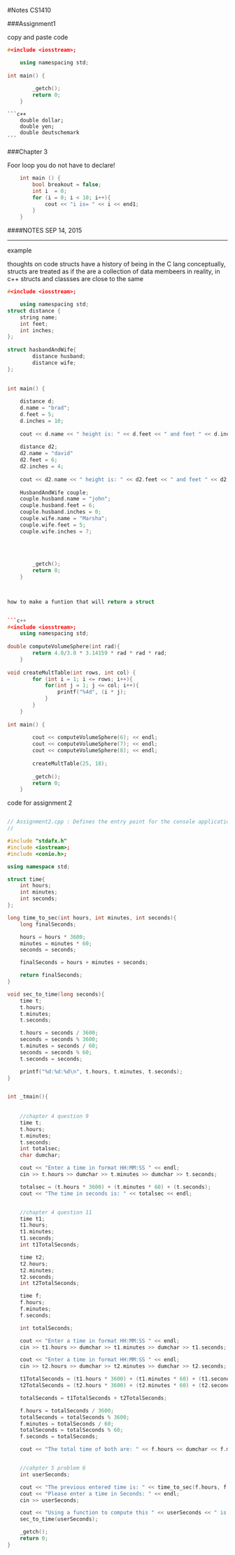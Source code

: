 #Notes CS1410

###Assignment1

copy and paste code 

```c++
#<include <iosstream>;

	using namespacing std;
	
int main() {
	
		_getch();
		return 0;
	}

```

	```c++
		double dollar;
		double yen;
		double deutschemark
	```
	
###Chapter 3

Foor loop you do not have to declare! 

```c++
	int main ()	{
		bool breakout = false; 
		int i  = 0; 
		for (i = 0; i < 10; i++){
			cout << "i is= " << i << end1;
		}
	}
```


####NOTES SEP 14, 2015
____________________________________________________________


example 

thoughts on code 
	structs have a history of being in the C lang
	conceptually, structs are treated as if the are a collection of data membeers
	in reality, in c++ structs and classses are close to the same 
	

```c++ 
#<include <iosstream>;

	using namespacing std;
struct distance {
	string name;  
	int feet; 
	int inches; 			
};
	
struct hasbandAndWife{
		distance husband; 
		distance wife;	
};

	
int main() {
	
	distance d; 
	d.name = "brad";
	d.feet = 5; 
	d.inches = 10;
	
	cout << d.name << " height is: " << d.feet << " and feet " << d.inches << " inches." << endl; 		
		
	distance d2; 
	d2.name = "david"
	d2.feet = 6; 
	d2.inches = 4;
	
	cout << d2.name << " height is: " << d2.feet << " and feet " << d2.inches << " inches." << endl; 		
	
	HusbandAndWife couple; 
	couple.husband.name = "john";
	couple.husband.feet = 6;
	couple.husband.inches = 0;
	couple.wife.name = "Marsha";
	couple.wife.feet = 5;
	couple.wife.inches = 7; 
	
	
	
	
		_getch();
		return 0;
	}



how to make a funtion that will return a struct


```c++
#<include <iosstream>;
	using namespacing std;
	
double computeVolumeSphere(int rad){
		return 4.0/3.0 * 3.14159 * rad * rad * rad; 
	}
	
void createMultTable(int rows, int col) {
		for (int i = 1; i <= rows; i++){
			for(int j = 1; j <= col; i++){
				printf("%4d", (i * j);
			}	
		}
	}	
	
int main() {
	
		cout << computeVolumeSphere(6); << endl;
		cout << computeVolumeSphere(7); << endl;
		cout << computeVolumeSphere(8); << endl;
		
		createMultTable(25, 18); 
	
		_getch();
		return 0;
	}

```


code for assignment 2 

```c++ 

// Assignment2.cpp : Defines the entry point for the console application.
//

#include "stdafx.h"
#include <iostream>;
#include <conio.h>;

using namespace std;

struct time{
	int hours;
	int minutes;
	int seconds;
};

long time_to_sec(int hours, int minutes, int seconds){
	long finalSeconds;

	hours = hours * 3600;
	minutes = minutes * 60;
	seconds = seconds;

	finalSeconds = hours + minutes + seconds;

	return finalSeconds; 
}

void sec_to_time(long seconds){
	time t; 
	t.hours;
	t.minutes;
	t.seconds;

	t.hours = seconds / 3600;
	seconds = seconds % 3600;
	t.minutes = seconds / 60;
	seconds = seconds % 60;
	t.seconds = seconds;

	printf("%d:%d:%d\n", t.hours, t.minutes, t.seconds);
}


int _tmain(){
	
	
	//chapter 4 question 9
	time t;
	t.hours;
	t.minutes;
	t.seconds;
	int totalsec; 
	char dumchar; 

	cout << "Enter a time in format HH:MM:SS " << endl;
	cin >> t.hours >> dumchar >> t.minutes >> dumchar >> t.seconds; 

	totalsec = (t.hours * 3600) + (t.minutes * 60) + (t.seconds);
	cout << "The time in seconds is: " << totalsec << endl;


	//chapter 4 question 11
	time t1; 
	t1.hours;
	t1.minutes;
	t1.seconds;
	int t1TotalSeconds;

	time t2;
	t2.hours;
	t2.minutes;
	t2.seconds;
	int t2TotalSeconds;

	time f;
	f.hours;
	f.minutes;
	f.seconds;

	int totalSeconds; 

	cout << "Enter a time in format HH:MM:SS " << endl;
	cin >> t1.hours >> dumchar >> t1.minutes >> dumchar >> t1.seconds;

	cout << "Enter a time in format HH:MM:SS " << endl;
	cin >> t2.hours >> dumchar >> t2.minutes >> dumchar >> t2.seconds;

	t1TotalSeconds = (t1.hours * 3600) + (t1.minutes * 60) + (t1.seconds);
	t2TotalSeconds = (t2.hours * 3600) + (t2.minutes * 60) + (t2.seconds);

	totalSeconds = t1TotalSeconds + t2TotalSeconds;

	f.hours = totalSeconds / 3600;
	totalSeconds = totalSeconds % 3600;
	f.minutes = totalSeconds / 60;
	totalSeconds = totalSeconds % 60;
	f.seconds = totalSeconds; 

	cout << "The total time of both are: " << f.hours << dumchar << f.minutes << dumchar << f.seconds << endl; 


	//cahpter 5 problem 6
	int userSeconds;

	cout << "The previous entered time is: " << time_to_sec(f.hours, f.minutes, f.seconds) << endl;
	cout << "Please enter a time in Seconds: " << endl;
	cin >> userSeconds; 

	cout << "Using a function to compute this " << userSeconds << " is: ";
	sec_to_time(userSeconds);

	_getch();
	return 0;
}

```

